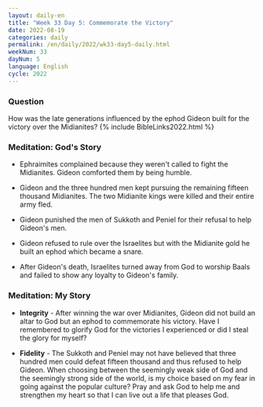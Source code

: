 ```yaml
---
layout: daily-en
title: "Week 33 Day 5: Commemorate the Victory"
date: 2022-08-19
categories: daily
permalink: /en/daily/2022/wk33-day5-daily.html
weekNum: 33
dayNum: 5
language: English
cycle: 2022
---
```

### Question     
How was the late generations influenced by the ephod Gideon built for the victory over the Midianites?
{% include BibleLinks2022.html %} 

### Meditation: God's Story   
+ Ephraimites complained because they weren't called to fight the Midianites. Gideon comforted them by being humble. 

+ Gideon and the three hundred men kept pursuing the remaining fifteen thousand Midianites. The two Midianite kings were killed and their entire army fled. 

+ Gideon punished the men of Sukkoth and Peniel for their refusal to help Gideon's men. 

+ Gideon refused to rule over the Israelites but with the Midianite gold he built an ephod which became a snare. 

+ After Gideon's death, Israelites turned away from God to worship Baals and failed to show any loyalty to Gideon's family. 

### Meditation: My Story   
+ **Integrity** - After winning the war over Midianites, Gideon did not build an altar to God but an ephod to commemorate his victory. Have I remembered to glorify God for the victories I experienced or did I steal the glory for myself? 

+ **Fidelity** - The Sukkoth and Peniel may not have believed that three hundred men could defeat fifteen thousand and thus refused to help Gideon. When choosing between the seemingly weak side of God and the seemingly strong side of the world, is my choice based on my fear in going against the popular culture? Pray and ask God to help me and strengthen my heart so that I can live out a life that pleases God.
